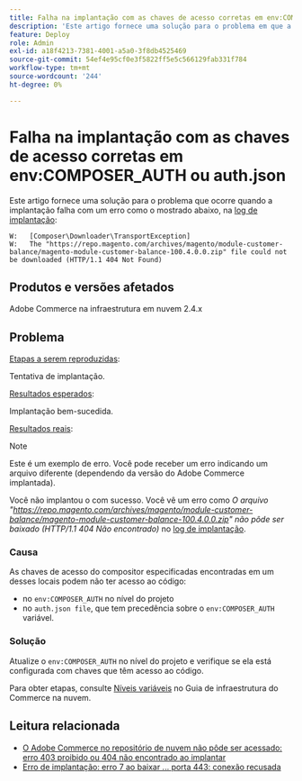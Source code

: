 ```yaml
---
title: Falha na implantação com as chaves de acesso corretas em env:COMPOSER_AUTH ou auth.json
description: 'Este artigo fornece uma solução para o problema em que a implantação falha com o seguinte erro: "The https://repo.magento.com/archives/magento/module-customer-balance/magento-module-customer-balance-100.4.0.0.zip file could not be downloaded (HTTP/1.1 404 Not Found)".'
feature: Deploy
role: Admin
exl-id: a18f4213-7381-4001-a5a0-3f8db4525469
source-git-commit: 54ef4e95cf0e3f5822ff5e5c566129fab331f784
workflow-type: tm+mt
source-wordcount: '244'
ht-degree: 0%

---
```


# Falha na implantação com as chaves de acesso corretas em env:COMPOSER_AUTH ou auth.json

Este artigo fornece uma solução para o problema que ocorre quando a implantação falha com um erro como o mostrado abaixo, na [log de implantação](/docs/commerce-cloud-service/user-guide/develop/test/log-locations#deploy-log):

```
W:   [Composer\Downloader\TransportException]
W:   The "https://repo.magento.com/archives/magento/module-customer-balance/magento-module-customer-balance-100.4.0.0.zip" file could not be downloaded (HTTP/1.1 404 Not Found)
```

## Produtos e versões afetados

Adobe Commerce na infraestrutura em nuvem 2.4.x

## Problema  

<u>Etapas a serem reproduzidas</u>:

Tentativa de implantação. 

<u>Resultados esperados</u>:

Implantação bem-sucedida.

<u>Resultados reais</u>:

>[!NOTE]
>
>Este é um exemplo de erro. Você pode receber um erro indicando um arquivo diferente (dependendo da versão do Adobe Commerce implantada).

Você não implantou o com sucesso. Você vê um erro como *O arquivo &quot;https://repo.magento.com/archives/magento/module-customer-balance/magento-module-customer-balance-100.4.0.0.zip&quot; não pôde ser baixado (HTTP/1.1 404 Não encontrado)* no [log de implantação](/docs/commerce-cloud-service/user-guide/develop/test/log-locations#deploy-log).


### Causa

As chaves de acesso do compositor especificadas encontradas em um desses locais podem não ter acesso ao código:

* no `env:COMPOSER_AUTH` no nível do projeto
* no `auth.json file`, que tem precedência sobre o `env:COMPOSER_AUTH` variável.

### Solução

Atualize o `env:COMPOSER_AUTH` no nível do projeto e verifique se ela está configurada com chaves que têm acesso ao código.

Para obter etapas, consulte [Níveis variáveis](/docs/commerce-cloud-service/user-guide/configure/env/variable-levels) no Guia de infraestrutura do Commerce na nuvem.

## Leitura relacionada

* [O Adobe Commerce no repositório de nuvem não pôde ser acessado: erro 403 proibido ou 404 não encontrado ao implantar](/docs/commerce-knowledge-base/kb/troubleshooting/deployment/magento-commerce-cloud-repo-could-not-be-accessed-403-forbidden-or-404-not-found-error-when-deploying.html)
* [Erro de implantação: erro 7 ao baixar ... porta 443: conexão recusada](https://experienceleague.adobe.com/en/docs/commerce-knowledge-base/kb/troubleshooting/deployment/deployment-error-downloading-connection-refused-adobe-commerce)
